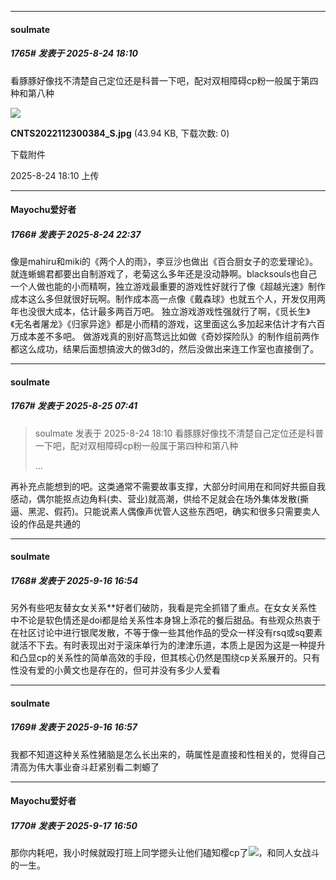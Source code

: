 ﻿
*****

####  soulmate  
##### 1765#       发表于 2025-8-24 18:10

看豚豚好像找不清楚自己定位还是科普一下吧，配对双相障碍cp粉一般属于第四种和第八种

<img src="https://img.stage1st.com/forum/202508/24/181008wing66h5ng8uruu8.jpg" referrerpolicy="no-referrer">

<strong>CNTS2022112300384_S.jpg</strong> (43.94 KB, 下载次数: 0)

下载附件

2025-8-24 18:10 上传

*****

####  Mayochu爱好者  
##### 1766#       发表于 2025-8-24 22:37

像是mahiru和miki的《两个人的雨》，李豆沙也做出《百合厨女子的恋爱理论》。就连蜥蜴君都要出自制游戏了，老菊这么多年还是没动静啊。blacksouls也自己一个人做也能的小而精啊，独立游戏最重要的游戏性好就行了像《超越光速》制作成本这么多但就很好玩啊。制作成本高一点像《戴森球》也就五个人，开发仅用两年也没很大成本，估计最多两百万吧。
独立游戏游戏性强就行了啊，《觅长生》《无名者屠龙》《归家异途》都是小而精的游戏，这里面这么多加起来估计才有六百万成本差不多吧。
做游戏真的别好高骛远比如做《奇妙探险队》的制作组前两作都这么成功，结果后面想搞波大的做3d的，然后没做出来连工作室也直接倒了。

*****

####  soulmate  
##### 1767#       发表于 2025-8-25 07:41

<blockquote>soulmate 发表于 2025-8-24 18:10
看豚豚好像找不清楚自己定位还是科普一下吧，配对双相障碍cp粉一般属于第四种和第八种

 ...</blockquote>
再补充点能想到的吧。这类通常不需要故事支撑，大部分时间用在和同好共振自我感动，偶尔能抠点边角料(卖、营业)就高潮，供给不足就会在场外集体发散(撕逼、黑泥、假药)。只能说素人偶像声优管人这些东西吧，确实和很多只需要卖人设的作品是共通的

*****

####  soulmate  
##### 1768#       发表于 2025-9-16 16:54

另外有些吧友替女女关系**好者们破防，我看是完全抓错了重点。在女女关系性中不论是软色情还是doi都是给关系性本身锦上添花的餐后甜品。有些观众热衷于在社区讨论中进行银爬发散，不等于像一些其他作品的受众一样没有rsq或sq要素就活不下去。有时表现出对于滚床单行为的津津乐道，本质上是因为这是一种提升和凸显cp的关系性的简单高效的手段，但其核心仍然是围绕cp关系展开的。只有性没有爱的小黄文也是存在的，但可并没有多少人爱看

*****

####  soulmate  
##### 1769#       发表于 2025-9-16 16:57

我都不知道这种关系性猪脑是怎么长出来的，萌属性是直接和性相关的，觉得自己清高为伟大事业奋斗赶紧别看二刺螈了


*****

####  Mayochu爱好者  
##### 1770#       发表于 2025-9-17 16:50

那你内耗吧，我小时候就殴打班上同学摁头让他们磕知樱cp了<img src="https://static.stage1st.com/image/smiley/face2017/053.png" referrerpolicy="no-referrer">，和同人女战斗的一生。

